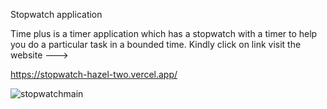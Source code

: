 Stopwatch application

Time plus is a timer application which has a stopwatch with a timer to help you do a particular task in a bounded time. Kindly click on link visit the website --->

https://stopwatch-hazel-two.vercel.app/

![stopwatchmain](https://user-images.githubusercontent.com/103739534/200174551-66f9a832-8242-4953-b607-9af9cad4352f.png)

